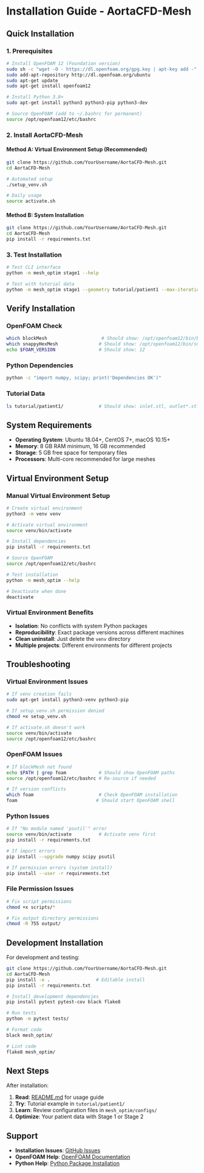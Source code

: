 # Installation Guide - AortaCFD-Mesh

## Quick Installation

### 1. Prerequisites
```bash
# Install OpenFOAM 12 (Foundation version)
sudo sh -c "wget -O - https://dl.openfoam.org/gpg.key | apt-key add -"
sudo add-apt-repository http://dl.openfoam.org/ubuntu
sudo apt-get update
sudo apt-get install openfoam12

# Install Python 3.8+
sudo apt-get install python3 python3-pip python3-dev

# Source OpenFOAM (add to ~/.bashrc for permanent)
source /opt/openfoam12/etc/bashrc
```

### 2. Install AortaCFD-Mesh

#### Method A: Virtual Environment Setup (Recommended)
```bash
git clone https://github.com/YourUsername/AortaCFD-Mesh.git
cd AortaCFD-Mesh

# Automated setup
./setup_venv.sh

# Daily usage
source activate.sh
```

#### Method B: System Installation
```bash
git clone https://github.com/YourUsername/AortaCFD-Mesh.git
cd AortaCFD-Mesh
pip install -r requirements.txt
```

### 3. Test Installation
```bash
# Test CLI interface
python -m mesh_optim stage1 --help

# Test with tutorial data
python -m mesh_optim stage1 --geometry tutorial/patient1 --max-iterations 1
```

## Verify Installation

### OpenFOAM Check
```bash
which blockMesh                    # Should show: /opt/openfoam12/bin/blockMesh
which snappyHexMesh               # Should show: /opt/openfoam12/bin/snappyHexMesh
echo $FOAM_VERSION                # Should show: 12
```

### Python Dependencies
```bash
python -c "import numpy, scipy; print('Dependencies OK')"
```

### Tutorial Data
```bash
ls tutorial/patient1/             # Should show: inlet.stl, outlet*.stl, wall_aorta.stl, BPM75.csv, config.json
```

## System Requirements

- **Operating System**: Ubuntu 18.04+, CentOS 7+, macOS 10.15+
- **Memory**: 8 GB RAM minimum, 16 GB recommended
- **Storage**: 5 GB free space for temporary files
- **Processors**: Multi-core recommended for large meshes

## Virtual Environment Setup

### Manual Virtual Environment Setup
```bash
# Create virtual environment
python3 -m venv venv

# Activate virtual environment
source venv/bin/activate

# Install dependencies
pip install -r requirements.txt

# Source OpenFOAM
source /opt/openfoam12/etc/bashrc

# Test installation
python -m mesh_optim --help

# Deactivate when done
deactivate
```

### Virtual Environment Benefits
- **Isolation**: No conflicts with system Python packages
- **Reproducibility**: Exact package versions across different machines
- **Clean uninstall**: Just delete the `venv` directory
- **Multiple projects**: Different environments for different projects

## Troubleshooting

### Virtual Environment Issues
```bash
# If venv creation fails
sudo apt-get install python3-venv python3-pip

# If setup_venv.sh permission denied
chmod +x setup_venv.sh

# If activate.sh doesn't work
source venv/bin/activate
source /opt/openfoam12/etc/bashrc
```

### OpenFOAM Issues
```bash
# If blockMesh not found
echo $PATH | grep foam            # Should show OpenFOAM paths
source /opt/openfoam12/etc/bashrc # Re-source if needed

# If version conflicts
which foam                        # Check OpenFOAM installation
foam                             # Should start OpenFOAM shell
```

### Python Issues
```bash
# If "No module named 'psutil'" error
source venv/bin/activate          # Activate venv first
pip install -r requirements.txt

# If import errors
pip install --upgrade numpy scipy psutil

# If permission errors (system install)
pip install --user -r requirements.txt
```

### File Permission Issues
```bash
# Fix script permissions
chmod +x scripts/*

# Fix output directory permissions
chmod -R 755 output/
```

## Development Installation

For development and testing:
```bash
git clone https://github.com/YourUsername/AortaCFD-Mesh.git
cd AortaCFD-Mesh
pip install -e .                 # Editable install
pip install -r requirements.txt

# Install development dependencies
pip install pytest pytest-cov black flake8

# Run tests
python -m pytest tests/

# Format code
black mesh_optim/

# Lint code
flake8 mesh_optim/
```

## Next Steps

After installation:
1. **Read**: [README.md](README.md) for usage guide
2. **Try**: Tutorial example in `tutorial/patient1/`
3. **Learn**: Review configuration files in `mesh_optim/configs/`
4. **Optimize**: Your patient data with Stage 1 or Stage 2

## Support

- **Installation Issues**: [GitHub Issues](https://github.com/YourUsername/AortaCFD-Mesh/issues)
- **OpenFOAM Help**: [OpenFOAM Documentation](https://doc.openfoam.org/)
- **Python Help**: [Python Package Installation](https://packaging.python.org/tutorials/installing-packages/)